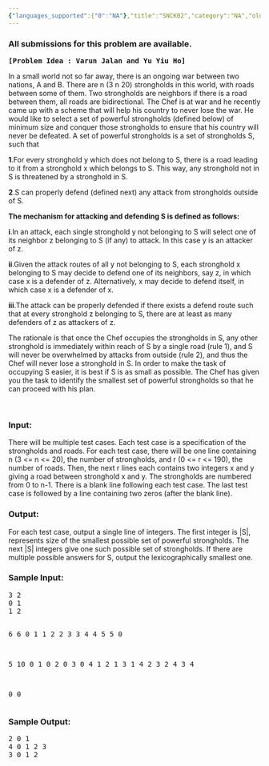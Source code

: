 ```yaml
---
{"languages_supported":{"0":"NA"},"title":"SNCK02","category":"NA","old_version":true,"problem_code":"SNCK02","tags":{"0":"NA"},"layout":"problem"}
---
```


<h3> All submissions for this problem are available. </h3><pre><b>[Problem Idea : Varun Jalan and Yu Yiu Ho]</b></pre>
<p>In a small world not so far away, there is an ongoing war between two nations, A and B.  There are n (3     n     20) strongholds in this world, with roads between some of them.  Two strongholds are neighbors if there is a road between them, all roads are bidirectional.  The Chef is at war and he recently came up with a scheme that will help his country to never lose the war.  He would like to select a set of powerful strongholds (defined below) of minimum size and conquer those strongholds to ensure that his country will never be defeated.  A set of powerful strongholds is a set of strongholds S, such that</p>
<p><b>1</b>.For every stronghold y which does not belong to S, there is a road leading to it from a stronghold x which belongs to S.  This way, any stronghold not in S is    threatened    by a stronghold in S.</p>
<p><b>2</b>.S can properly defend (defined next) any attack from strongholds outside of S.</p>
<p><b>The mechanism for attacking and defending S is defined as follows:</b></p>
<p><b>i</b>.In an attack, each single stronghold y not belonging to S will select one of its neighbor z belonging to S (if any) to attack.  In this case y is an attacker of z.</p>
<p><b>ii</b>.Given the attack routes of all y not belonging to S, each stronghold x belonging to S may decide to defend one of its neighbors, say z,  in which case x is a defender of z.  Alternatively, x may decide to defend itself, in which case x is a defender of x.</p>
<p><b>iii</b>.The attack can be properly defended if there exists a defend route such that at every stronghold z belonging to S, there are at least as many defenders of z as attackers of z.</p>
<p>The rationale is that once the Chef occupies the strongholds in S, any other stronghold is immediately within reach of S by a single road (rule 1), and S will never be overwhelmed by attacks from outside (rule 2), and thus the Chef will never lose a stronghold in S.  In order to make the task of occupying S easier, it is best if S is as small as possible.  The Chef has given you the task to identify the smallest set of powerful strongholds so that he can proceed with his plan.</p>
<p> </p>
<h3>Input:</h3>
<p>There will be multiple test cases.  Each test case is a specification of the strongholds and roads.  For each test case, there will be one line containing n (3 &lt;= n &lt;= 20), the number of strongholds, and r (0 &lt;= r &lt;= 190), the number of roads.  Then, the next r lines each contains two integers x and y giving a road between stronghold x and y.  The strongholds are numbered from 0 to n-1.  There is a blank line following each test case. The last test case is followed by a line containing two zeros (after the blank line).</p>
<h3>Output:</h3>
<p>For each test case, output a single line of integers.  The first integer is |S|, represents size of the smallest possible set of powerful strongholds.  The next |S| integers give one such possible set of strongholds.  If there are multiple possible answers for S, output the lexicographically smallest one.</p>
<h3>Sample Input:</h3>
<pre>3 2
0 1
1 2

6 6
0 1
1 2
2 3
3 4
4 5
5 0

5 10
0 1
0 2
0 3
0 4
1 2
1 3
1 4
2 3
2 4
3 4

0 0
</pre>
<h3>Sample Output:</h3>
<pre>2 0 1
4 0 1 2 3
3 0 1 2
<br /><br /></pre>
<p></p>    
